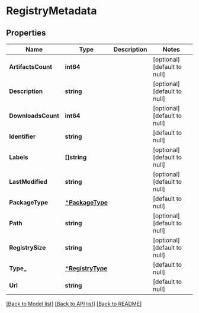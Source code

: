 # RegistryMetadata

## Properties
Name | Type | Description | Notes
------------ | ------------- | ------------- | -------------
**ArtifactsCount** | **int64** |  | [optional] [default to null]
**Description** | **string** |  | [optional] [default to null]
**DownloadsCount** | **int64** |  | [optional] [default to null]
**Identifier** | **string** |  | [default to null]
**Labels** | **[]string** |  | [optional] [default to null]
**LastModified** | **string** |  | [optional] [default to null]
**PackageType** | [***PackageType**](PackageType.md) |  | [default to null]
**Path** | **string** |  | [optional] [default to null]
**RegistrySize** | **string** |  | [optional] [default to null]
**Type_** | [***RegistryType**](RegistryType.md) |  | [default to null]
**Url** | **string** |  | [default to null]

[[Back to Model list]](../README.md#documentation-for-models) [[Back to API list]](../README.md#documentation-for-api-endpoints) [[Back to README]](../README.md)


